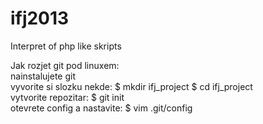 ifj2013
=======

Interpret of php like skripts

Jak rozjet git pod linuxem:<br>
	nainstalujete git<br>
	vyvorite si slozku nekde: $ mkdir ifj_project $ cd ifj_project<br>
	vytvorite repozitar: $ git init<br>
	otevrete config a nastavite: $ vim .git/config




